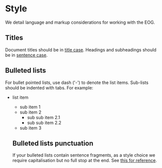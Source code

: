 # Style
We detail language and markup considerations for working with the EOG.

## Titles
Document titles should be in [title case](https://grammar.yourdictionary.com/capitalization/rules-for-capitalization-in-titles.html). Headings and subheadings should be in [sentence case](https://proofreadmyessay.co.uk/writing-tips/title-case-sentence-case-headings/).

## Bulleted lists
For bullet pointed lists, use dash ('-') to denote the list items. Sub-lists should be indented with tabs. For example:
- list item
  - sub item 1
  - sub item 2
    - sub sub item 2.1
     - sub sub item 2.2
  - sub item 3
  
  ## Bulleted lists punctuation
  If your bulleted lists contain sentence fragments, as a style choice we require capitalisation but no full stop at the end. See [this for reference](https://www.grammarly.com/blog/bullet-points/).
